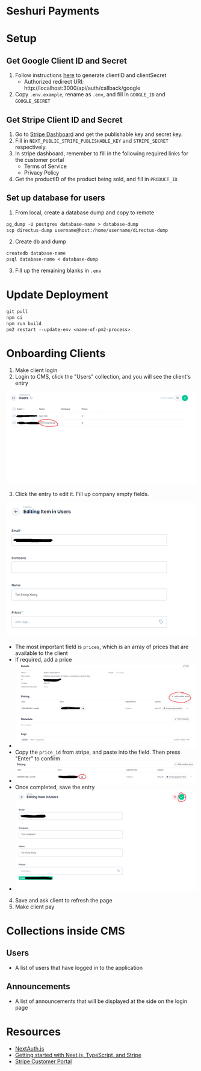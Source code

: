 # Seshuri Payments

# Setup

## Get Google Client ID and Secret 

1. Follow instructions [here](https://www.balbooa.com/gridbox-documentation/how-to-get-google-client-id-and-client-secret) to generate clientID and clientSecret
   - Authorized redirect URI: http://localhost:3000/api/auth/callback/google
2. Copy `.env.example`, rename as `.env`, and fill in `GOOGLE_ID` and `GOOGLE_SECRET`

## Get Stripe Client ID and Secret

1. Go to [Stripe Dashboard](https://dashboard.stripe.com/dashboard) and get the publishable key and secret key. 
2. Fill in `NEXT_PUBLIC_STRIPE_PUBLISHABLE_KEY` and `STRIPE_SECRET` respectively.
3. In stripe dashboard, remember to fill in the following required links for the customer portal
   - Terms of Service
   - Privacy Policy
4. Get the productID of the product being sold, and fill in `PRODUCT_ID`

## Set up database for users

1. From local, create a database dump and copy to remote

```
pg_dump -U postgres database-name > database-dump 
scp directus-dump username@host:/home/username/directus-dump
```

2. Create db and dump

```
createdb database-name
psql database-name < database-dump 
```

3. Fill up the remaining blanks in `.env`

# Update Deployment

```
git pull
npm ci
npm run build
pm2 restart --update-env <name-of-pm2-process>
```



# Onboarding Clients

1. Make client login
2. Login to CMS, click the "Users" collection, and you will see the client's entry

![New user inside CMS](screenshots/new_user.png)

3. Click the entry to edit it. Fill up company empty fields.

![](screenshots/fill_up_client_details.png)

   - The most important field is `prices`, which is an array of prices that are available to the client
   - If required, add a price
   - ![](screenshots/add_price.png)
   - Copy the `price_id` from stripe, and paste into the field. Then press "Enter" to confirm
   - ![](screenshots/copy_price_id.png)
   - Once completed, save the entry
   - ![](screenshots/completed_client_details.png)


4. Save and ask client to refresh the page
5. Make client pay

# Collections inside CMS

## Users
- A list of users that have logged in to the application

## Announcements
- A list of announcements that will be displayed at the side on the login page

# Resources
- [NextAuth.js](https://next-auth.js.org/)
- [Getting started with Next.js, TypeScript, and Stripe](https://www.youtube.com/watch?v=sPUSu19tZHg)
- [Stripe Customer Portal](https://stripe.com/docs/billing/subscriptions/customer-portal)


